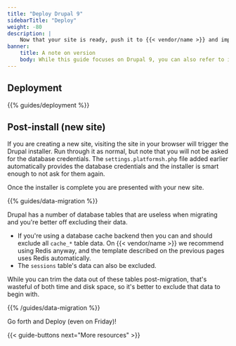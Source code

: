 ```yaml
---
title: "Deploy Drupal 9"
sidebarTitle: "Deploy"
weight: -80
description: |
    Now that your site is ready, push it to {{< vendor/name >}} and import your data.
banner:
    title: A note on version
    body: While this guide focuses on Drupal 9, you can also refer to it when using Drupal 10 as differences in settings are minimal. Note that a {{< vendor/name >}} [Drupal 10 template](https://github.com/platformsh-templates/drupal10) is available.
---
```


## Deployment

{{% guides/deployment %}}

## Post-install (new site)

If you are creating a new site, visiting the site in your browser will trigger the Drupal installer.
Run through it as normal, but note that you will not be asked for the database credentials.
The `settings.platformsh.php` file added earlier automatically provides the database credentials
and the installer is smart enough to not ask for them again.

Once the installer is complete you are presented with your new site. 

{{% guides/data-migration %}}

Drupal has a number of database tables that are useless when migrating
and you're better off excluding their data.

* If you're using a database cache backend then you can and should exclude all `cache_*` table data.
  On {{< vendor/name >}} we recommend using Redis anyway,
  and the template described on the previous pages uses Redis automatically.
* The `sessions` table's data can also be excluded.

While you can trim the data out of these tables post-migration,
that's wasteful of both time and disk space, so it's better to exclude that data to begin with.

{{% /guides/data-migration %}}

Go forth and Deploy (even on Friday)!

{{< guide-buttons next="More resources" >}}
